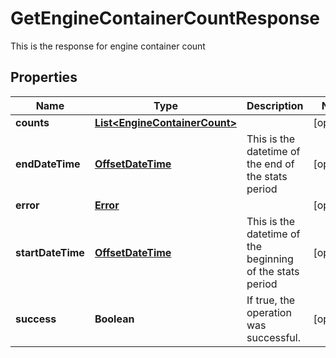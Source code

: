 

# GetEngineContainerCountResponse

This is the response for engine container count
## Properties

Name | Type | Description | Notes
------------ | ------------- | ------------- | -------------
**counts** | [**List&lt;EngineContainerCount&gt;**](EngineContainerCount.md) |  |  [optional]
**endDateTime** | [**OffsetDateTime**](OffsetDateTime.md) | This is the datetime of the end of the stats period |  [optional]
**error** | [**Error**](Error.md) |  |  [optional]
**startDateTime** | [**OffsetDateTime**](OffsetDateTime.md) | This is the datetime of the beginning of the stats period |  [optional]
**success** | **Boolean** | If true, the operation was successful. |  [optional]



